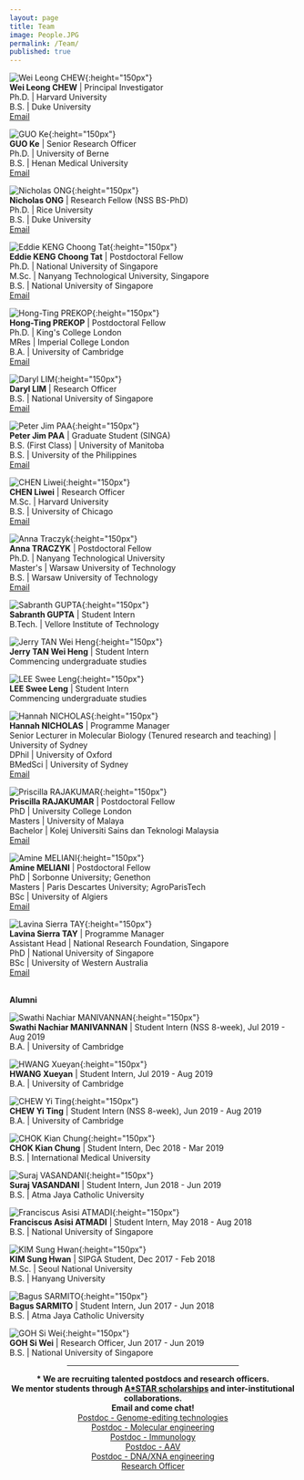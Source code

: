 ```yaml
---
layout: page
title: Team
image: People.JPG
permalink: /Team/
published: true
---
```



![Wei Leong CHEW](https://chewlab.github.io/assets/images/Chew-Wei-Leong-cropped.jpg){:height="150px"}
<br><b>Wei Leong CHEW</b> | Principal Investigator<br>Ph.D. | Harvard University <br>B.S. | Duke University <br><a href="mailto:chewwl@gis.a-star.edu.sg">Email</a>

![GUO Ke](https://chewlab.github.io/assets/images/Guo-Ke-cropped.jpg){:height="150px"}
<br><b>GUO Ke</b> | Senior Research Officer<br>Ph.D. | University of Berne  <br>B.S. | Henan Medical University <br><a href="mailto:guok@gis.a-star.edu.sg">Email</a>

![Nicholas ONG](https://chewlab.github.io/assets/images/Nicholas_Ong_cropped.jpg){:height="150px"}
<br><b>Nicholas ONG</b> | Research Fellow (NSS BS-PhD)<br>Ph.D. | Rice University <br>B.S. | Duke University <br><a href="mailto:nicholas_ong@gis.a-star.edu.sg">Email</a>

![Eddie KENG Choong Tat](https://chewlab.github.io/assets/images/Eddie_Keng_Choong_Tat_cropped.jpg){:height="150px"}
<br><b>Eddie KENG Choong Tat</b> | Postdoctoral Fellow<br>Ph.D. | National University of Singapore <br>M.Sc. | Nanyang Technological University, Singapore <br>B.S. | National University of Singapore <br><a href="mailto:Keng_Choong_Tat@gis.a-star.edu.sg">Email</a>
    
![Hong-Ting PREKOP](https://chewlab.github.io/assets/images/Hong_Ting_Prekop_cropped.jpg){:height="150px"}
<br><b>Hong-Ting PREKOP</b> | Postdoctoral Fellow<br>Ph.D. | King's College London <br>MRes | Imperial College London <br>B.A. | University of Cambridge <br><a href="mailto:HongTing_Prekop@gis.a-star.edu.sg">Email</a>

![Daryl LIM](https://chewlab.github.io/assets/images/Daryl_Lim_cropped.jpg){:height="150px"}
<br><b>Daryl LIM</b> | Research Officer <br>B.S. | National University of Singapore <br><a href="mailto:Daryl_Lim@gis.a-star.edu.sg">Email</a>

![Peter Jim PAA](https://chewlab.github.io/assets/images/Peter_Jim_Paa_cropped.jpg){:height="150px"}
<br><b>Peter Jim PAA</b> | Graduate Student (SINGA) <br>B.S. (First Class) | University of Manitoba <br>B.S. | University of the Philippines 
<br><a href="mailto:paa_peter_from.tp@gis.a-star.edu.sg">Email</a>

![CHEN Liwei](https://chewlab.github.io/assets/images/Chen_Liwei_cropped.jpg){:height="150px"}
<br><b>CHEN Liwei</b> | Research Officer <br>M.Sc. | Harvard University <br>B.S. | University of Chicago <br><a href="mailto:chen_liwei@gis.a-star.edu.sg">Email</a>

![Anna Traczyk](https://chewlab.github.io/assets/images/Anna_Traczyk_cropped.jpg){:height="150px"}
<br><b>Anna TRACZYK</b> | Postdoctoral Fellow<br>Ph.D. | Nanyang Technological University <br>Master's | Warsaw University of Technology <br>B.S. | Warsaw University of Technology <br><a href="mailto:anna_traczyk@gis.a-star.edu.sg">Email</a>

![Sabranth GUPTA](https://chewlab.github.io/assets/images/Sabranth_Gupta_cropped.jpg){:height="150px"}
<br><b>Sabranth GUPTA</b> | Student Intern <br>B.Tech. | Vellore Institute of Technology

![Jerry TAN Wei Heng](https://chewlab.github.io/assets/images/Jerry_Tan_Wei_Heng_cropped.jpg){:height="150px"}
<br><b>Jerry TAN Wei Heng</b> | Student Intern <br>Commencing undergraduate studies

![LEE Swee Leng](https://chewlab.github.io/assets/images/Lee_Swee_Leng_cropped.jpg){:height="150px"}
<br><b>LEE Swee Leng</b> | Student Intern <br>Commencing undergraduate studies

![Hannah NICHOLAS](https://chewlab.github.io/assets/images/Hannah_Nicholas_cropped.jpg){:height="150px"}
<br><b>Hannah NICHOLAS</b> | Programme Manager<br>Senior Lecturer in Molecular Biology (Tenured research and teaching) | University of Sydney <br>DPhil | University of Oxford <br>BMedSci | University of Sydney <br><a href="mailto:Hannah_Nicholas@gis.a-star.edu.sg">Email</a>

![Priscilla RAJAKUMAR](https://chewlab.github.io/assets/images/Priscilla_Rajakumar_cropped.jpg){:height="150px"}
<br><b>Priscilla RAJAKUMAR</b> | Postdoctoral Fellow<br>PhD | University College London <br>Masters | University of Malaya <br> Bachelor | Kolej Universiti Sains dan Teknologi Malaysia <br><a href="mailto:Priscilla_Dorothy_Rajakumar@gis.a-star.edu.sg">Email</a>

![Amine MELIANI](https://chewlab.github.io/assets/images/Amine_Meliani_cropped.jpg){:height="150px"}
<br><b>Amine MELIANI</b> | Postdoctoral Fellow<br>PhD | Sorbonne University; Genethon <br>Masters | Paris Descartes University; AgroParisTech <br> BSc | University of Algiers <br><a href="mailto:Mohamed_Amine@gis.a-star.edu.sg">Email</a>

![Lavina Sierra TAY](https://chewlab.github.io/assets/images/Lavina_Sierra_Tay_cropped.jpg){:height="150px"}
<br><b>Lavina Sierra TAY</b> | Programme Manager<br>Assistant Head | National Research Foundation, Singapore <br>PhD | National University of Singapore <br>BSc | University of Western Australia <br><a href="mailto:Lavina_Tay@gis.a-star.edu.sg">Email</a>

<br>
<b>Alumni</b>

![Swathi Nachiar MANIVANNAN](https://chewlab.github.io/assets/images/Swathi_Nachiar_Manivannan_cropped.jpg){:height="150px"}
<br><b>Swathi Nachiar MANIVANNAN</b> | Student Intern (NSS 8-week), Jul 2019 - Aug 2019 <br>B.A. | University of Cambridge

![HWANG Xueyan](https://chewlab.github.io/assets/images/Hwang_Xueyan_cropped.jpg){:height="150px"}
<br><b>HWANG Xueyan</b> | Student Intern, Jul 2019 - Aug 2019 <br>B.A. | University of Cambridge

![CHEW Yi Ting](https://chewlab.github.io/assets/images/Chew_Yi_Ting_cropped.jpg){:height="150px"}
<br><b>CHEW Yi Ting</b> | Student Intern (NSS 8-week), Jun 2019 - Aug 2019 <br>B.A. | University of Cambridge

![CHOK Kian Chung](https://chewlab.github.io/assets/images/Chok_Kian_Chung_cropped.jpg){:height="150px"}
<br><b>CHOK Kian Chung</b> | Student Intern, Dec 2018 - Mar 2019 <br>B.S. | International Medical University

![Suraj VASANDANI](https://chewlab.github.io/assets/images/Suraj_Vasandani_cropped.jpg){:height="150px"}
<br><b>Suraj VASANDANI</b> | Student Intern, Jun 2018 - Jun 2019 <br>B.S. | Atma Jaya Catholic University

![Franciscus Asisi ATMADI](https://chewlab.github.io/assets/images/Franciscus_Atmadi_cropped.jpg){:height="150px"}
<br><b>Franciscus Asisi ATMADI</b> | Student Intern, May 2018 - Aug 2018 <br>B.S. | National University of Singapore

![KIM Sung Hwan](https://chewlab.github.io/assets/images/KIM_Sung_Hwan_cropped.jpg){:height="150px"}
<br><b>KIM Sung Hwan</b> | SIPGA Student, Dec 2017 - Feb 2018 <br>M.Sc. | Seoul National University <br>B.S. | Hanyang University

![Bagus SARMITO](https://chewlab.github.io/assets/images/Bagus_Sarmito_cropped.jpg){:height="150px"}
<br><b>Bagus SARMITO</b> | Student Intern, Jun 2017 - Jun 2018 <br>B.S. | Atma Jaya Catholic University

![GOH Si Wei](https://chewlab.github.io/assets/images/Goh-Si-Wei-cropped.jpg){:height="150px"}
<br><b>GOH Si Wei</b> | Research Officer, Jun 2017 - Jun 2019 <br>B.S. | National University of Singapore 

<center>
<HR WIDTH="60%" NOSHADE>

<b>
* We are recruiting talented postdocs and research officers.<br>We mentor students through <a href="https://www.a-star.edu.sg/Scholarships/Overview">A*STAR scholarships</a> and inter-institutional collaborations.<br>Email and come chat!<br />
</b>
<a href="https://www.a-star.edu.sg/gis/Connect/Careers/Careers-Details.aspx?id=282">Postdoc - Genome-editing technologies</a><br />
<a href="https://www.a-star.edu.sg/gis/Connect/Careers/Careers-Details.aspx?id=284">Postdoc - Molecular engineering</a><br />
<a href="https://www.a-star.edu.sg/gis/Connect/Careers/Careers-Details.aspx?id=283">Postdoc - Immunology</a><br />
<a href="https://www.a-star.edu.sg/gis/Connect/Careers/Careers-Details.aspx?id=306">Postdoc - AAV</a><br />
<a href="https://www.a-star.edu.sg/gis/Connect/Careers/Careers-Details.aspx?id=326">Postdoc - DNA/XNA engineering</a><br />
<a href="https://www.a-star.edu.sg/gis/Connect/Careers/Careers-Details.aspx?id=281">Research Officer</a><br />

</center>
